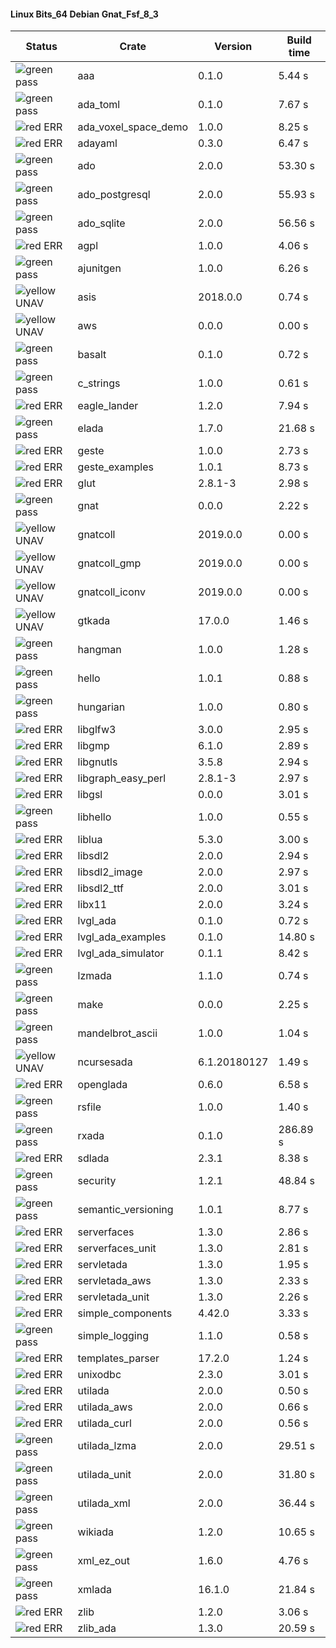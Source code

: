 #### Linux Bits_64 Debian Gnat_Fsf_8_3

| Status | Crate | Version | Build time |
| --- | --- | --- | --- |
|![green](https://placehold.it/8/00aa00/000000?text=+) pass | aaa | 0.1.0 |  5.44 s |
|![green](https://placehold.it/8/00aa00/000000?text=+) pass | ada_toml | 0.1.0 |  7.67 s |
|![red](https://placehold.it/8/ff0000/000000?text=+) ERR  | ada_voxel_space_demo | 1.0.0 |  8.25 s |
|![red](https://placehold.it/8/ff0000/000000?text=+) ERR  | adayaml | 0.3.0 |  6.47 s |
|![green](https://placehold.it/8/00aa00/000000?text=+) pass | ado | 2.0.0 |  53.30 s |
|![green](https://placehold.it/8/00aa00/000000?text=+) pass | ado_postgresql | 2.0.0 |  55.93 s |
|![green](https://placehold.it/8/00aa00/000000?text=+) pass | ado_sqlite | 2.0.0 |  56.56 s |
|![red](https://placehold.it/8/ff0000/000000?text=+) ERR  | agpl | 1.0.0 |  4.06 s |
|![green](https://placehold.it/8/00aa00/000000?text=+) pass | ajunitgen | 1.0.0 |  6.26 s |
|![yellow](https://placehold.it/8/ffbb00/000000?text=+) UNAV | asis | 2018.0.0 |  0.74 s |
|![yellow](https://placehold.it/8/ffbb00/000000?text=+) UNAV | aws | 0.0.0 |  0.00 s |
|![green](https://placehold.it/8/00aa00/000000?text=+) pass | basalt | 0.1.0 |  0.72 s |
|![green](https://placehold.it/8/00aa00/000000?text=+) pass | c_strings | 1.0.0 |  0.61 s |
|![red](https://placehold.it/8/ff0000/000000?text=+) ERR  | eagle_lander | 1.2.0 |  7.94 s |
|![green](https://placehold.it/8/00aa00/000000?text=+) pass | elada | 1.7.0 |  21.68 s |
|![red](https://placehold.it/8/ff0000/000000?text=+) ERR  | geste | 1.0.0 |  2.73 s |
|![red](https://placehold.it/8/ff0000/000000?text=+) ERR  | geste_examples | 1.0.1 |  8.73 s |
|![red](https://placehold.it/8/ff0000/000000?text=+) ERR  | glut | 2.8.1-3 |  2.98 s |
|![green](https://placehold.it/8/00aa00/000000?text=+) pass | gnat | 0.0.0 |  2.22 s |
|![yellow](https://placehold.it/8/ffbb00/000000?text=+) UNAV | gnatcoll | 2019.0.0 |  0.00 s |
|![yellow](https://placehold.it/8/ffbb00/000000?text=+) UNAV | gnatcoll_gmp | 2019.0.0 |  0.00 s |
|![yellow](https://placehold.it/8/ffbb00/000000?text=+) UNAV | gnatcoll_iconv | 2019.0.0 |  0.00 s |
|![yellow](https://placehold.it/8/ffbb00/000000?text=+) UNAV | gtkada | 17.0.0 |  1.46 s |
|![green](https://placehold.it/8/00aa00/000000?text=+) pass | hangman | 1.0.0 |  1.28 s |
|![green](https://placehold.it/8/00aa00/000000?text=+) pass | hello | 1.0.1 |  0.88 s |
|![green](https://placehold.it/8/00aa00/000000?text=+) pass | hungarian | 1.0.0 |  0.80 s |
|![red](https://placehold.it/8/ff0000/000000?text=+) ERR  | libglfw3 | 3.0.0 |  2.95 s |
|![red](https://placehold.it/8/ff0000/000000?text=+) ERR  | libgmp | 6.1.0 |  2.89 s |
|![red](https://placehold.it/8/ff0000/000000?text=+) ERR  | libgnutls | 3.5.8 |  2.94 s |
|![red](https://placehold.it/8/ff0000/000000?text=+) ERR  | libgraph_easy_perl | 2.8.1-3 |  2.97 s |
|![red](https://placehold.it/8/ff0000/000000?text=+) ERR  | libgsl | 0.0.0 |  3.01 s |
|![green](https://placehold.it/8/00aa00/000000?text=+) pass | libhello | 1.0.0 |  0.55 s |
|![red](https://placehold.it/8/ff0000/000000?text=+) ERR  | liblua | 5.3.0 |  3.00 s |
|![red](https://placehold.it/8/ff0000/000000?text=+) ERR  | libsdl2 | 2.0.0 |  2.94 s |
|![red](https://placehold.it/8/ff0000/000000?text=+) ERR  | libsdl2_image | 2.0.0 |  2.97 s |
|![red](https://placehold.it/8/ff0000/000000?text=+) ERR  | libsdl2_ttf | 2.0.0 |  3.01 s |
|![red](https://placehold.it/8/ff0000/000000?text=+) ERR  | libx11 | 2.0.0 |  3.24 s |
|![red](https://placehold.it/8/ff0000/000000?text=+) ERR  | lvgl_ada | 0.1.0 |  0.72 s |
|![red](https://placehold.it/8/ff0000/000000?text=+) ERR  | lvgl_ada_examples | 0.1.0 |  14.80 s |
|![red](https://placehold.it/8/ff0000/000000?text=+) ERR  | lvgl_ada_simulator | 0.1.1 |  8.42 s |
|![green](https://placehold.it/8/00aa00/000000?text=+) pass | lzmada | 1.1.0 |  0.74 s |
|![green](https://placehold.it/8/00aa00/000000?text=+) pass | make | 0.0.0 |  2.25 s |
|![green](https://placehold.it/8/00aa00/000000?text=+) pass | mandelbrot_ascii | 1.0.0 |  1.04 s |
|![yellow](https://placehold.it/8/ffbb00/000000?text=+) UNAV | ncursesada | 6.1.20180127 |  1.49 s |
|![red](https://placehold.it/8/ff0000/000000?text=+) ERR  | openglada | 0.6.0 |  6.58 s |
|![green](https://placehold.it/8/00aa00/000000?text=+) pass | rsfile | 1.0.0 |  1.40 s |
|![green](https://placehold.it/8/00aa00/000000?text=+) pass | rxada | 0.1.0 |  286.89 s |
|![red](https://placehold.it/8/ff0000/000000?text=+) ERR  | sdlada | 2.3.1 |  8.38 s |
|![green](https://placehold.it/8/00aa00/000000?text=+) pass | security | 1.2.1 |  48.84 s |
|![green](https://placehold.it/8/00aa00/000000?text=+) pass | semantic_versioning | 1.0.1 |  8.77 s |
|![red](https://placehold.it/8/ff0000/000000?text=+) ERR  | serverfaces | 1.3.0 |  2.86 s |
|![red](https://placehold.it/8/ff0000/000000?text=+) ERR  | serverfaces_unit | 1.3.0 |  2.81 s |
|![red](https://placehold.it/8/ff0000/000000?text=+) ERR  | servletada | 1.3.0 |  1.95 s |
|![red](https://placehold.it/8/ff0000/000000?text=+) ERR  | servletada_aws | 1.3.0 |  2.33 s |
|![red](https://placehold.it/8/ff0000/000000?text=+) ERR  | servletada_unit | 1.3.0 |  2.26 s |
|![red](https://placehold.it/8/ff0000/000000?text=+) ERR  | simple_components | 4.42.0 |  3.33 s |
|![green](https://placehold.it/8/00aa00/000000?text=+) pass | simple_logging | 1.1.0 |  0.58 s |
|![red](https://placehold.it/8/ff0000/000000?text=+) ERR  | templates_parser | 17.2.0 |  1.24 s |
|![red](https://placehold.it/8/ff0000/000000?text=+) ERR  | unixodbc | 2.3.0 |  3.01 s |
|![red](https://placehold.it/8/ff0000/000000?text=+) ERR  | utilada | 2.0.0 |  0.50 s |
|![red](https://placehold.it/8/ff0000/000000?text=+) ERR  | utilada_aws | 2.0.0 |  0.66 s |
|![red](https://placehold.it/8/ff0000/000000?text=+) ERR  | utilada_curl | 2.0.0 |  0.56 s |
|![green](https://placehold.it/8/00aa00/000000?text=+) pass | utilada_lzma | 2.0.0 |  29.51 s |
|![green](https://placehold.it/8/00aa00/000000?text=+) pass | utilada_unit | 2.0.0 |  31.80 s |
|![green](https://placehold.it/8/00aa00/000000?text=+) pass | utilada_xml | 2.0.0 |  36.44 s |
|![green](https://placehold.it/8/00aa00/000000?text=+) pass | wikiada | 1.2.0 |  10.65 s |
|![green](https://placehold.it/8/00aa00/000000?text=+) pass | xml_ez_out | 1.6.0 |  4.76 s |
|![green](https://placehold.it/8/00aa00/000000?text=+) pass | xmlada | 16.1.0 |  21.84 s |
|![red](https://placehold.it/8/ff0000/000000?text=+) ERR  | zlib | 1.2.0 |  3.06 s |
|![red](https://placehold.it/8/ff0000/000000?text=+) ERR  | zlib_ada | 1.3.0 |  20.59 s |
